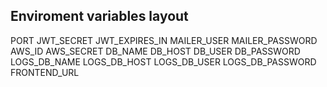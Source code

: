 ## Enviroment variables layout

PORT
JWT_SECRET
JWT_EXPIRES_IN
MAILER_USER
MAILER_PASSWORD
AWS_ID
AWS_SECRET
DB_NAME
DB_HOST
DB_USER
DB_PASSWORD
LOGS_DB_NAME
LOGS_DB_HOST
LOGS_DB_USER
LOGS_DB_PASSWORD
FRONTEND_URL
